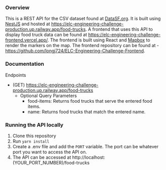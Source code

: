 ### Overview

This is a REST API for the CSV dataset found at [DataSF.org](https://data.sfgov.org/Economy-and-Community/Mobile-Food-Facility-Permit/rqzj-sfat/data). It is built using [NestJS](https://nestjs.com/) and hosted at https://elc-engineering-challenge-production.up.railway.app/food-trucks. A frontend that uses this API to display food truck data
can be found at https://elc-engineering-challenge-frontend.vercel.app/. The frontend is built using React and [Mapbox](https://www.mapbox.com/) to render the markers on the map. The frontend repository can be found at - https://github.com/longj724/ELC-Engineering-Challenge-Frontend.

### Documentation

Endpoints

- (GET) https://elc-engineering-challenge-production.up.railway.app/food-trucks
  - Optional Query Parameters
    - food-items: Returns food trucks that serve the entered food items.
    - name: Returns food trucks that match the entered name.

### Running the API locally

1. Clone this repository
2. Run `yarn install`
3. Create a .env file and add the `PORT` variable. The port can be whatever port you want to access the API on.
4. The API can be accessed at http://localhost:(YOUR_PORT_NUMBER)/food-trucks
